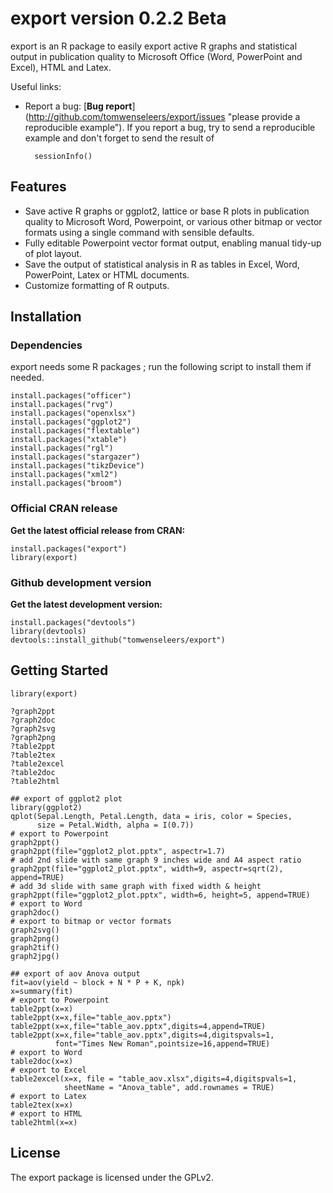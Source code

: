 export version 0.2.2 Beta
=========================
export is an R package to easily export active R graphs and statistical output 
in publication quality to Microsoft Office (Word, PowerPoint and Excel), HTML and Latex.

Useful links: 

* Report a bug: 
[**Bug report**]
(http://github.com/tomwenseleers/export/issues "please provide a reproducible example"). 
If you report a bug, try to send a reproducible example and don't forget to send the result of 
    
        sessionInfo()
        
Features
--------
* Save active R graphs or ggplot2, lattice or base R plots in publication 
  quality to Microsoft Word, Powerpoint, or various other bitmap or 
  vector formats using a single command with sensible defaults.
* Fully editable Powerpoint vector format output, enabling manual tidy-up of plot layout.
* Save the output of statistical analysis in R as tables in Excel, Word, PowerPoint, Latex or HTML documents.
* Customize formatting of R outputs.

Installation
------------

### Dependencies

export needs some R packages ; run the following script to install them if needed.

    install.packages("officer")
    install.packages("rvg")
    install.packages("openxlsx")
    install.packages("ggplot2")
    install.packages("flextable")
    install.packages("xtable")
    install.packages("rgl")
    install.packages("stargazer")
    install.packages("tikzDevice")
    install.packages("xml2")
    install.packages("broom")
    

### Official CRAN release

**Get the latest official release from CRAN:**  

    install.packages("export")
    library(export)


### Github development version

**Get the latest development version:**  

    install.packages("devtools")
    library(devtools)
    devtools::install_github("tomwenseleers/export")

  
Getting Started
---------------

    library(export)
       
    ?graph2ppt
    ?graph2doc
    ?graph2svg
    ?graph2png
    ?table2ppt
    ?table2tex
    ?table2excel
    ?table2doc
    ?table2html

    ## export of ggplot2 plot
    library(ggplot2)
    qplot(Sepal.Length, Petal.Length, data = iris, color = Species, 
          size = Petal.Width, alpha = I(0.7))
    # export to Powerpoint      
    graph2ppt()      
    graph2ppt(file="ggplot2_plot.pptx", aspectr=1.7)
    # add 2nd slide with same graph 9 inches wide and A4 aspect ratio
    graph2ppt(file="ggplot2_plot.pptx", width=9, aspectr=sqrt(2), append=TRUE) 
    # add 3d slide with same graph with fixed width & height
    graph2ppt(file="ggplot2_plot.pptx", width=6, height=5, append=TRUE) 
    # export to Word
    graph2doc()
    # export to bitmap or vector formats
    graph2svg()
    graph2png()
    graph2tif()
    graph2jpg()

    ## export of aov Anova output
    fit=aov(yield ~ block + N * P + K, npk)
    x=summary(fit)
    # export to Powerpoint
    table2ppt(x=x)
    table2ppt(x=x,file="table_aov.pptx")
    table2ppt(x=x,file="table_aov.pptx",digits=4,append=TRUE)
    table2ppt(x=x,file="table_aov.pptx",digits=4,digitspvals=1,
              font="Times New Roman",pointsize=16,append=TRUE)
    # export to Word
    table2doc(x=x)
    # export to Excel
    table2excel(x=x, file = "table_aov.xlsx",digits=4,digitspvals=1,
                sheetName = "Anova_table", add.rownames = TRUE)
    # export to Latex
    table2tex(x=x)
    # export to HTML
    table2html(x=x)

  
License
-------
The export package is licensed under the GPLv2.
